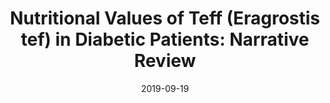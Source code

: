 ---
title: "Nutritional Values of Teff (Eragrostis tef) in Diabetic Patients: Narrative Review"
collection: publications
permalink: /publication/2022-Nutritional-Values-of-Teff
date: 2019-09-19
venue: 'Diabetes, Metabolic Syndrome and Obesity: Targets and Therapy'
paperurl: '/files/pdf/publication/publication02.pdf'
link: 'https://doi.org/10.2147/DMSO.S366958'
citation: 'Habte ML, Beyene EA, Feyisa TO, Admasu FT, Tilahun A, Diribsa GC. Nutritional Values of Teff (Eragrostis tef) in Diabetic Patients: Narrative Review. Diabetes Metab Syndr Obes. 2022;15:2599-2606 https://doi.org/10.2147/DMSO.S366958'
---